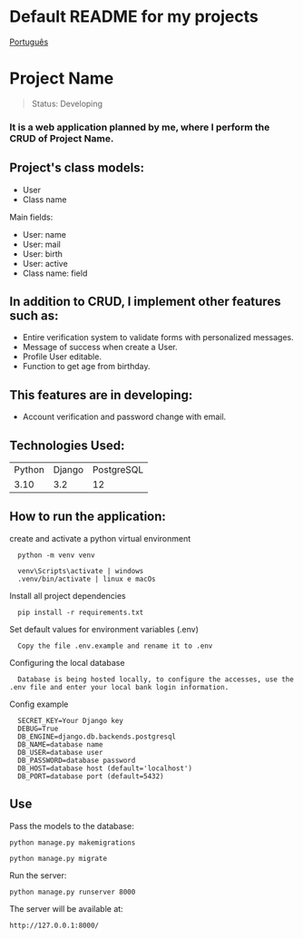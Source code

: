 # Default README for my projects
[Português](https://github.com/MarcoTche/MarcoTche/blob/main/base_readme-pt.md)

<h1>Project Name</h1>

> Status: Developing

### It is a web application planned by me, where I perform the CRUD of Project Name.

## Project's class models:

+ User 
+ Class name
  
Main fields:

+ User: name
+ User: mail
+ User: birth
+ User: active
+ Class name: field

## In addition to CRUD, I implement other features such as:

* Entire verification system to validate forms with personalized messages.
* Message of success when create a User.
* Profile User editable.
* Function to get age from birthday.

## This features are in developing:

- Account verification and password change with email.

## Technologies Used:

<table>
  <tr>
    <td>Python</td>
    <td>Django</td>
    <td>PostgreSQL</td>
  </tr>
  <tr>
    <td>3.10</td>
    <td>3.2</td>
    <td>12</td>
  </tr>
</table>

## How to run the application:

create and activate a python virtual environment
```console
  python -m venv venv
```
```console
  venv\Scripts\activate | windows
  .venv/bin/activate | linux e macOs
```

Install all project dependencies
```console
  pip install -r requirements.txt
```

Set default values for environment variables (.env)
```
  Copy the file .env.example and rename it to .env
```

Configuring the local database
```
  Database is being hosted locally, to configure the accesses, use the .env file and enter your local bank login information.
```

Config example
```
  SECRET_KEY=Your Django key
  DEBUG=True
  DB_ENGINE=django.db.backends.postgresql
  DB_NAME=database name
  DB_USER=database user
  DB_PASSWORD=database password
  DB_HOST=database host (default='localhost')
  DB_PORT=database port (default=5432)
```
## Use

Pass the models to the database:
```console
python manage.py makemigrations
```
```console
python manage.py migrate
```

Run the server:
```console
python manage.py runserver 8000
```

The server will be available at: 
```console
http://127.0.0.1:8000/
```

